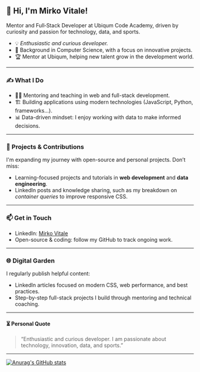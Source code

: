 ## 👋 Hi, I'm Mirko Vitale!

Mentor and Full‑Stack Developer at Ubiqum Code Academy, driven by curiosity and passion for technology, data, and sports.

- 💡 *Enthusiastic and curious developer.*  
- 🧠 Background in Computer Science, with a focus on innovative projects.  
- 🏆 Mentor at Ubiqum, helping new talent grow in the development world.

---

### ✍ What I Do

- 👨‍🏫 Mentoring and teaching in web and full-stack development.  
- 🏗 Building applications using modern technologies (JavaScript, Python, frameworks...).  
- 📊 Data-driven mindset: I enjoy working with data to make informed decisions.

---

### 🌱 Projects & Contributions

I'm expanding my journey with open-source and personal projects. Don’t miss:

- Learning-focused projects and tutorials in **web development** and **data engineering**.  
- LinkedIn posts and knowledge sharing, such as my breakdown on *container queries* to improve responsive CSS.

---

### 📫 Get in Touch

- LinkedIn: [Mirko Vitale](https://www.linkedin.com/in/mirko-vitale-b4ba21184/)  
- Open-source & coding: follow my GitHub to track ongoing work.

---




### 🌐 Digital Garden

I regularly publish helpful content:
- LinkedIn articles focused on modern CSS, web performance, and best practices.
- Step-by-step full-stack projects I build through mentoring and technical coaching.

---

#### ⏳ Personal Quote

> “Enthusiastic and curious developer. I am passionate about technology, innovation, data, and sports.”

---
[![Anurag's GitHub stats](https://github-readme-stats.vercel.app/api?username=mirko1987)](https://github.com/mirko1987/github-readme-stats)


